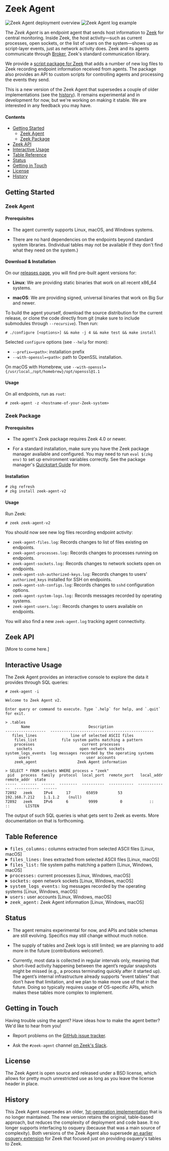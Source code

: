 # Zeek Agent

![Zeek Agent deployment overview](/auxil/zeek-agent.png)
![Zeek Agent log example](/auxil/log-example.png)

The *Zeek Agent* is an endpoint agent that sends host information to
[Zeek](http://zeek.org) for central monitoring. Inside Zeek, the host
activity—such as current processes, open sockets, or the list of users
on the system—shows up as script-layer events, just as network
activity does. Zeek and its agents communicate through
[Broker](https://docs.zeek.org/projects/broker), Zeek's standard
communication library.

We provide a [script package for
Zeek](https://github.com/zeek-packages/zeek-agent-v2) that adds a
number of new log files to Zeek recording endpoint information
received from agents. The package also provides an API to custom
scripts for controlling agents and processing the events they send.

This is a new version of the Zeek Agent that supersedes a couple of
older implementations (see the [history](#history)). It remains
experimental and in development for now, but we're working on making
it stable. We are interested in any feedback you may have.

#### Contents
<!-- begin table of contents -->
- [Getting Started](#getting-started)
    - [Zeek Agent](#zeek-agent)
    - [Zeek Package](#zeek-package)
- [Zeek API](#zeek-api)
- [Interactive Usage](#interactive-usage)
- [Table Reference](#table-reference)
- [Status](#status)
- [Getting in Touch](#getting-in-touch)
- [License](#license)
- [History](#history)
<!-- end table of contents -->

## Getting Started

### Zeek Agent

#### Prerequisites

- The agent currently supports Linux, macOS, and Windows systems.

- There are no hard dependencies on the endpoints beyond standard
  system libraries. (Individual tables may not be available if they
  don't find what they need on the system.)


#### Download & Installation

On our [releases
page](https://github.com/zeek/zeek-agent-v2/releases), you will find
pre-built agent versions for:

- **Linux**: We are providing static binaries that work on all recent
  x86_64 systems.

- **macOS**: We are providing signed, universal binaries that work on
  Big Sur and newer.

To build the agent yourself, download the source distribution for the
current release, or clone the code directly from git (make sure to include
submodules through `--recursive`). Then run:

    # ./configure [<options>] && make -j 4 && make test && make install

Selected `configure` options (see `--help` for more):

- `--prefix=<path>`: installation prefix
- `--with-openssl=<path>`: path to OpenSSL installation.

On macOS with Homebrew, use `--with-openssl={/usr/local,/opt/homebrew}/opt/openssl@1.1`

#### Usage

On all endpoints, run as `root`:

```
# zeek-agent -z <hostname-of-your-Zeek-system>
```

### Zeek Package

#### Prerequisites

- The agent's Zeek package requires Zeek 4.0 or newer.

- For a standard installation, make sure you have the Zeek package
  manager available and configured. You may need to run `eval $(zkg
  env)` to set up environment variables correctly. See the package
  manager's [Quickstart
  Guide](https://docs.zeek.org/projects/package-manager/en/stable/quickstart.html)
  for more.

#### Installation

```
# zkg refresh
# zkg install zeek-agent-v2
```

#### Usage

Run Zeek:

```
# zeek zeek-agent-v2
```

You should now see new log files recording endpoint activity:

- `zeek-agent-files.log`: Records changes to list of files existing on endpoints.
- `zeek-agent-processes.log:` Records changes to processes running on endpoints.
- `zeek-agent-sockets.log:` Records changes to network sockets open on endpoints.
- `zeek-agent-ssh-authorized-keys.log`: Records changes to users' `authorized_keys` installed for SSH on endpoints.
- `zeek-agent-ssh-configs.log`: Records changes to `sshd` configuration options.
- `zeek-agent-system-logs.log:` Records messages recorded by operating systems.
- `zeek-agent-users.log:`: Records changes to users available on endpoints.

You will also find a new `zeek-agent.log` tracking agent connectivity.

## Zeek API

[More to come here.]

## Interactive Usage

The Zeek Agent provides an interactive console to explore the data it
provides through SQL queries:

```
# zeek-agent -i

Welcome to Zeek Agent v2.

Enter query or command to execute. Type `.help` for help, and `.quit` for exit.

> .tables
       Name                          Description
------------------  ----------------------------------------------
   files_lines               line of selected ASCII files
    files_list           file system paths matching a pattern
    processes                     current processes
     sockets                     open network sockets
system_logs_events  log messages recorded by the operating systems
      users                         user accounts
    zeek_agent                  Zeek Agent information

> SELECT * FROM sockets WHERE process = "zeek"
 pid   process  family  protocol  local_port  remote_port   local_addr    remote_addr  state
-----  -------  ------  --------  ----------  -----------  -------------  -----------  ------
72892   zeek     IPv4      17       65059         53       192.168.7.212    1.1.1.2    (null)
72892   zeek     IPv6      6         9999          0            ::            ::       LISTEN
```

The output of such SQL queries is what gets sent to Zeek as events.
More documentation on that is forthcoming.

## Table Reference

<!-- begin table reference -->
<details>
<summary><tt>files_columns:</tt> columns extracted from selected ASCII files [Linux, macOS]</summary><br />

The table returns columns extracted from selected ASCII files
as a Zeek record of correspoding field values. At the time of
query, the table reads in all relevant files line by line. It
then splits each line into columns based on a delimiter string
and returns the columns of interest.

The files to read are specified through the 1st table parameter, which
is a glob matching all relevant paths.

The columns to extract from each line are specified through the 2nd
table parameter, which is a string containing a comma-separated list
of tuples `$<N>:<type>`, where `<N>` is a column number (`$1` being
the 1st column, `$2` the 2nd, etc.); and `<type>` is the type as which
the value in that column will be parsed. Types can be: `blob`,
`count`, `int`, `real`, `text`. As a special case, the column `$0`
refers to whole line, without any processing.

The column separator is specified by the 3rd table parameter. It can
be either left empty for splitting on white-space, or a string to
search for. If empty (which is the default), any whitespace at the
beginning and end of a line is ignored as well.

Finally, a 4th table parameter specifies a regular expression matching
lines that are to be ignored. By default, this is set to lines
starting with common comment prefixes (`#`, `;`). If this parameter is
set to an empty string, no lines will be ignored.

In the query result, `columns` will contain a JSON array with the
selected values for each line. On the Zeek-side, this array will roll
out into a Zeek `record`.

Here's an example: `SELECT columns from files_columns("/etc/passwd",
"$1:text,$3:count", ":")` splits `/etc/passwd` into its parts, and
extracts the user name and ID for each line. (As `passwd` files may
include comments lines, you could add a 4th parameter `"^ *#"` to
ignore these. However, comments starting with `#` are already covered
by the pattern that the 4th parameter uses by default, so it's not
necessary.)

| Parameter | Type | Description | Default
| --- | --- | --- | --- |
| `pattern` | text | glob matching all files of interest |  |
| `columns` | text | specification of columns to extract |  |
| `separator` | text | separator string to split columns; empty for whitespace | `<empty>` |
| `ignore` | text | regular expression matching lines to ignore; empty to disable | `^[ \t]*([#;]\|$)` |

| Column | Type | Description
| --- | --- | --- |
| `path` | text | absolute path |
| `number` | count | line number in source file |
| `columns` | record | extracted columns |
</details>

<details>
<summary><tt>files_lines:</tt> lines extracted from selected ASCII files [Linux, macOS]</summary><br />

The table returns lines from selected ASCII files as table
rows. The files of interest get specified through a mandatory
table parameter. At the time of query, the table reads in all
matching files and returns one row per line, with any
leading/trailing whitespace stripped. For example, `SELECT *
FROM files_lines("/home/*/.ssh/authorized_keys")`, will return
any SSH keys that users have authorized to access their
accounts.`

| Parameter | Type | Description | Default
| --- | --- | --- | --- |
| `pattern` | text | glob matching all files of interest |  |

| Column | Type | Description
| --- | --- | --- |
| `path` | text | absolute path |
| `number` | count | line number |
| `content` | blob | content of line |
</details>

<details>
<summary><tt>files_list:</tt> file system paths matching a pattern [Linux, Windows, macOS]</summary><br />

The table provides a list of all files on the endpoint's file
system that match a custom glob pattern. The pattern gets
specified through a mandatory table parameter. For example, on
a traditional Linux system, `SELECT * from
files_list("/etc/init.d/*")` will fill the table with all files
inside that directory. If you then watch for changes to that
list, you'll be notified for any changes in system services.

The list of files is generated at query time. The `pattern` glob needs
to match on absolute file paths.

| Parameter | Type | Description | Default
| --- | --- | --- | --- |
| `pattern` | text | glob matching all files of interest |  |

| Column | Type | Description
| --- | --- | --- |
| `path` | text | full path |
| `type` | text | textual description of the path's type (e.g., `file`, `dir`, `socket`) |
| `uid` | count | ID of user owning file |
| `gid` | count | ID if group owning file |
| `mode` | text | octal permission mode |
| `mtime` | time | time of last modification |
| `size` | count | file size in bytes |
</details>

<details>
<summary><tt>processes:</tt> current processes [Linux, Windows, macOS]</summary><br />

The table provides a list of all processes that are running on
the endpoint at the time of the query.

| Column | Type | Description
| --- | --- | --- |
| `name` | text | name of process |
| `pid` | count | process ID |
| `ppid` | count | parent's process ID |
| `uid` | count | effective user ID |
| `gid` | count | effective group ID |
| `ruid` | count | real user ID |
| `rgid` | count | real group ID |
| `priority` | text | process priority (representation is platform-specific) |
| `startup` | interval | time process started |
| `vsize` | count | virtual memory size |
| `rsize` | count | resident memory size |
| `utime` | interval | user CPU time |
| `stime` | interval | system CPU time |
</details>

<details>
<summary><tt>sockets:</tt> open network sockets [Linux, Windows, macOS]</summary><br />

The table provides a list of all IP sockets that are open on
the endpoint at the time of the query.

| Column | Type | Description
| --- | --- | --- |
| `pid` | count | ID of process holding socket |
| `process` | text | name of process holding socket |
| `family` | text | `IPv4` or `IPv6` |
| `protocol` | count | transport protocol |
| `local_addr` | address | local IP address |
| `local_port` | count | local port number |
| `remote_addr` | address | remote IP address |
| `remote_port` | count | remote port number |
| `state` | text | state of socket |
</details>

<details>
<summary><tt>system_logs_events:</tt> log messages recorded by the operating systems [Linux, Windows, macOS]</summary><br />

The table provides access to log messages recorded by the
operating system.

On Linux, the table requires `systemd` and hooks into its journal.

On macOS, the tables hooks into the unified logging system (`OSLog`).

On Windows, the tables hook into the event logging system.

This is an evented table that captures log messages as they appear.
New messages will be returned with the next query.

| Column | Type | Description
| --- | --- | --- |
| `time` | time | timestamp |
| `process` | text | process name |
| `level` | text | severity level |
| `message` | text | log message |
| `eventid` | text | platform-specific identifier for the log event |
</details>

<details>
<summary><tt>users:</tt> user accounts [Linux, Windows, macOS]</summary><br />

The table provides a list of all user accounts that exist on
the endpoint, retrieved at the time of the query from the
operating system.

| Column | Type | Description
| --- | --- | --- |
| `name` | text | short name |
| `full_name` | text | full name |
| `is_admin` | bool | 1 if user has adminstrative privileges |
| `is_system` | bool | 1 if user correponds to OS service |
| `uid` | text | user ID (can be alpha-numeric on some platforms) |
| `gid` | count | group ID |
| `home` | text | path to home directory |
| `shell` | text | path to default shell |
| `email` | text | email address |
</details>

<details>
<summary><tt>zeek_agent:</tt> Zeek Agent information [Linux, Windows, macOS]</summary><br />

An internal table providing information about the Zeek
Agent process and the endpoint it's running on.

| Column | Type | Description
| --- | --- | --- |
| `id` | text | unique agent ID (stable across restarts) |
| `instance` | text | unique ID for agent process (reset on restart) |
| `hostname` | text | name of endpoint |
| `addresses` | set | IP addresses of endpoint's primary network connection |
| `platform` | text | `Darwin` or `Linux` or `Windows` |
| `os_name` | text | name of operating system |
| `kernel_name` | text | name of OS kernel |
| `kernel_version` | text | version of OS kernel |
| `kernel_arch` | text | build architecture |
| `agent_version` | count | agent version |
| `broker` | text | Broker version |
| `uptime` | interval | agent uptime |
| `tables` | set | tables available to queries |
</details>

<!-- end table reference -->

## Status

- The agent remains experimental for now, and APIs and table schemas
  are still evolving. Specifics may still change without much notice.

- The supply of tables and Zeek logs is still limited; we are
  planning to add more in the future (contributions welcome!).

- Currently, most data is collected in regular intervals only, meaning
  that short-lived activity happening between the agent’s regular
  snapshots might be missed (e.g., a process terminating quickly after
  it started up). The agent’s internal infrastructure already supports
  “event tables” that don’t have that limitation, and we plan to make
  more use of that in the future. Doing so typically requires usage of
  OS-specific APIs, which makes these tables more complex to
  implement.

## Getting in Touch

Having trouble using the agent? Have ideas how to make the agent
better? We'd like to hear from you!

- Report problems on the [GitHub issue
  tracker](https://github.com/zeek/zeek-agent-v2/issues).

- Ask the `#zeek-agent` channel [on Zeek's
  Slack](https://zeek.org/connect).

## License

The Zeek Agent is open source and released under a BSD license, which
allows for pretty much unrestricted use as long as you leave the
license header in place.

## History

This Zeek Agent supersedes an older, [1st-generation
implementation](https://github.com/zeek/zeek-agent) that is no longer
maintained. The new version retains the original, table-based
approach, but reduces the complexity of deployment and code base. It
no longer supports interfacing to osquery (because that was a main
source of complexity). Both versions of the Zeek Agent also supersede
[an earlier osquery extension](https://github.com/zeek/zeek-osquery)
for Zeek that focused just on providing osquery's tables to Zeek.
